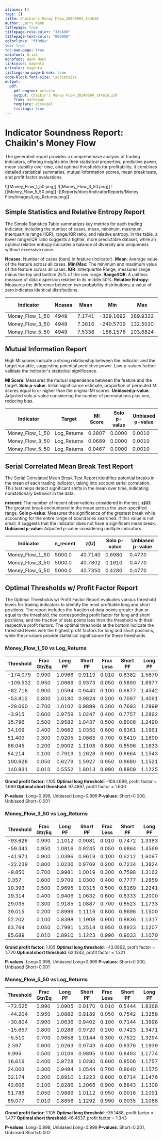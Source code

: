 ```yaml
---
aliases: []
tags: []
title: Chaikin's Money Flow_20240904_144618
author: Larry Kann
titlepage: true
titlepage-rule-color: "336600"
titlepage-text-color: "000000"
colorlinks: "ff0d8a"
toc: true
toc-own-page: true
mainfont: Arial
monofont: Dank Mono
linkcolor: magenta
urlcolor: magenta
listings-no-page-break: true
code-block-font-size: \scriptsize
output:
  pdf:
    pdf-engine: xelatex
    output: Chaikin's Money Flow_20240904_144618.pdf
    from: markdown
    template: eisvogel
    listings: true
---
```


# Indicator Soundness Report: Chaikin's Money Flow

The generated report provides a comprehensive analysis of trading indicators, offering insights into their statistical properties, predictive power, mean stability over time, and optimal thresholds for profitability. It combines detailed statistical summaries, mutual information scores, mean break tests, and profit factor evaluations.

![[Money_Flow_1_50.png]]
![[Money_Flow_3_50.png]]
![[Money_Flow_5_50.png]]
![[Reports/docs/IndicatorReports/Money Flow/images/Log_Returns.png]]
## Simple Statistics and Relative Entropy Report

The Simple Statistics Table summarizes key metrics for each trading indicator, including the number of cases, mean, minimum, maximum, interquartile range (IQR), range/IQR ratio, and relative entropy. In the table, a lower range/IQR ratio suggests a tighter, more predictable dataset, while an optimal relative entropy indicates a balance of diversity and uniqueness without excessive noise.

**Ncases**: Number of cases (bars) in feature (indicator).
**Mean**: Average value of the feature across all cases.
**Min/Max**: The minimum and maximum value of the feature across all cases.
**IQR**: Interquartile Range, measures range minus the top and bottom 25% of the raw range.
**Range/IQR**: A unitless measure of data dispersion relative to its middle 50%.
**Relative Entropy**: Measures the difference between two probability distributions; a value of zero indicates identical distributions.

| Indicator           | Ncases | Mean           | Min            | Max            | IQR            | rnq/IQR        | Relative Entropy    |
|---------------------|--------|----------------|----------------|----------------|----------------|----------------|---------------------|
| Money_Flow_1_50     | 4949   | 7.1741         | -329.1692      | 289.9322       | 98.4312        | 6.2897         | 0.6556              |
| Money_Flow_3_50     | 4949   | 7.3816         | -240.5709      | 132.5020       | 49.1870        | 7.5848         | 0.6343              |
| Money_Flow_5_50     | 4949   | 7.5338         | -186.1576      | 103.6824       | 37.9836        | 7.6307         | 0.6319              |
## Mutual Information Report

High MI scores indicate a strong relationship between the indicator and the target variable, suggesting potential predictive power. Low p-values further validate the indicator's statistical significance.

**MI Score**: Measures the mutual dependence between the feature and the target.
**Solo p-value**: Initial significance estimate, proportion of permuted MI scores equal to or higher than the original MI scores.
**Unbiased p-value**: Adjusted solo p-value considering the number of permutations plus one, reducing bias.

| Indicator           | Target              | MI Score            | Solo p-value        | Unbiased p-value    |
|---------------------|---------------------|---------------------|---------------------|---------------------|
| Money_Flow_1_50    | Log_Returns        | 0.2807              | 0.0000              | 0.0010              |
| Money_Flow_3_50    | Log_Returns        | 0.0689              | 0.0000              | 0.0010              |
| Money_Flow_5_50    | Log_Returns        | 0.0467              | 0.0000              | 0.0010              |

## Serial Correlated Mean Break Test Report

The Serial Correlated Mean Break Test Report identifies potential breaks in the mean of each trading indicator, taking into account serial correlation. This test helps detect significant shifts in the mean over time, indicating nonstationary behavior in the data.

**nrecent**: The number of recent observations considered in the test.
**z(U)**: The greatest break encountered in the mean across the user-specified range.
**Solo p-value**: Measures the significance of the greatest break while accounting for the entire range of boundaries searched. If this value is not small, it suggests that the indicator does not have a significant mean break.
**Unbiased p-value**: Adjusted p-value considering multiple indicators.

| Indicator           | n_recent | z(U)     | Solo p-value | Unbiased p-value |
|---------------------|----------|----------|--------------|-----------------|
| Money_Flow_1_50     | 5000.0   | 40.7140  | 0.6980       | 0.4770          |
| Money_Flow_3_50     | 5000.0   | 40.7802  | 0.1610       | 0.4770          |
| Money_Flow_5_50     | 5000.0   | 40.7350  | 0.4280       | 0.4770          |

## Optimal Thresholds w/ Profit Factor Report

The Optimal Thresholds w/ Profit Factor Report evaluates various threshold levels for trading indicators to identify the most profitable long and short positions. The report includes the fraction of data points greater than or equal to the threshold, the corresponding profit factor for long and short positions, and the fraction of data points less than the threshold with their respective profit factors. The optimal thresholds at the bottom indicate the threshold levels with the highest profit factors for long and short positions, while the p-values provide statistical significance for these thresholds.

### Money_Flow_1_50 vs Log_Returns

| Threshold | Frac Gtr/Eq | Long PF    | Short PF   | Frac Less | Short PF   | Long PF    |
|-----------|-------------|------------|------------|-----------|------------|------------|
| -174.079 |      0.990 |       1.0966 |       0.9119 |         0.010 |       0.6382 |       1.5670 |
| -109.532 |      0.950 |       1.0669 |       0.9373 |         0.050 |       0.5890 |       1.6977 |
|  -82.718 |      0.900 |       1.0594 |       0.9440 |         0.100 |       0.6877 |       1.4542 |
|  -53.812 |      0.800 |       1.0180 |       0.9824 |         0.200 |       0.7097 |       1.4091 |
|  -28.060 |      0.700 |       1.0102 |       0.9899 |         0.300 |       0.7693 |       1.2999 |
|   -3.915 |      0.600 |       0.9759 |       1.0247 |         0.400 |       0.7757 |       1.2892 |
|   15.796 |      0.500 |       0.9582 |       1.0437 |         0.500 |       0.8006 |       1.2490 |
|   34.109 |      0.400 |       0.9662 |       1.0350 |         0.600 |       0.8361 |       1.1961 |
|   51.409 |      0.300 |       0.9205 |       1.0863 |         0.700 |       0.8410 |       1.1890 |
|   66.045 |      0.200 |       0.9002 |       1.1108 |         0.800 |       0.8596 |       1.1633 |
|   84.214 |      0.100 |       0.7919 |       1.2628 |         0.900 |       0.8664 |       1.1543 |
|  100.628 |      0.050 |       0.6279 |       1.5927 |         0.950 |       0.8680 |       1.1521 |
|  140.931 |      0.010 |       0.5552 |       1.8013 |         0.990 |       0.8909 |       1.1225 |

**Grand profit factor**: 1.105
**Optimal long threshold**: -109.4689, profit factor = 1.699
**Optimal short threshold**: 97.4897, profit factor = 1.600

**P-values**: Long=0.999, Unbiased Long=0.999
**P-values**: Short=0.000, Unbiased Short=0.001

### Money_Flow_3_50 vs Log_Returns

| Threshold | Frac Gtr/Eq | Long PF    | Short PF   | Frac Less | Short PF   | Long PF    |
|-----------|-------------|------------|------------|-----------|------------|------------|
|  -93.626 |      0.990 |       1.1012 |       0.9081 |         0.010 |       0.7472 |       1.3383 |
|  -59.343 |      0.950 |       1.0816 |       0.9245 |         0.050 |       0.6864 |       1.4569 |
|  -41.971 |      0.900 |       1.0396 |       0.9619 |         0.100 |       0.6212 |       1.6097 |
|  -22.239 |      0.800 |       1.0236 |       0.9769 |         0.200 |       0.7234 |       1.3824 |
|   -9.850 |      0.700 |       0.9981 |       1.0019 |         0.300 |       0.7598 |       1.3162 |
|    0.357 |      0.600 |       0.9709 |       1.0300 |         0.400 |       0.7777 |       1.2859 |
|   10.393 |      0.500 |       0.9695 |       1.0315 |         0.500 |       0.8169 |       1.2241 |
|   19.314 |      0.400 |       0.9406 |       1.0632 |         0.600 |       0.8333 |       1.2000 |
|   29.035 |      0.300 |       0.9185 |       1.0887 |         0.700 |       0.8523 |       1.1733 |
|   39.015 |      0.200 |       0.8996 |       1.1116 |         0.800 |       0.8696 |       1.1500 |
|   52.202 |      0.100 |       0.8398 |       1.1908 |         0.900 |       0.8836 |       1.1317 |
|   63.764 |      0.050 |       0.7991 |       1.2514 |         0.950 |       0.8923 |       1.1207 |
|   85.689 |      0.010 |       0.8910 |       1.1223 |         0.990 |       0.9033 |       1.1070 |

**Grand profit factor**: 1.105
**Optimal long threshold**: -43.0962, profit factor = 1.720
**Optimal short threshold**: 62.1343, profit factor = 1.321

**P-values**: Long=0.999, Unbiased Long=0.999
**P-values**: Short=0.000, Unbiased Short=0.001

### Money_Flow_5_50 vs Log_Returns

| Threshold | Frac Gtr/Eq | Long PF    | Short PF   | Frac Less | Short PF   | Long PF    |
|-----------|-------------|------------|------------|-----------|------------|------------|
|  -72.525 |      0.990 |       1.0905 |       0.9170 |         0.010 |       0.5444 |       1.8368 |
|  -44.204 |      0.950 |       1.0882 |       0.9189 |         0.050 |       0.7542 |       1.3258 |
|  -30.804 |      0.900 |       1.0636 |       0.9402 |         0.100 |       0.7144 |       1.3998 |
|  -15.657 |      0.800 |       1.0288 |       0.9720 |         0.200 |       0.7423 |       1.3471 |
|   -5.510 |      0.700 |       0.9858 |       1.0144 |         0.300 |       0.7522 |       1.3294 |
|    2.597 |      0.600 |       1.0263 |       0.9743 |         0.400 |       0.8376 |       1.1939 |
|    9.995 |      0.500 |       1.0106 |       0.9895 |         0.500 |       0.8493 |       1.1774 |
|   16.616 |      0.400 |       0.9728 |       1.0280 |         0.600 |       0.8506 |       1.1757 |
|   24.003 |      0.300 |       0.9484 |       1.0544 |         0.700 |       0.8640 |       1.1575 |
|   32.174 |      0.200 |       0.8910 |       1.1223 |         0.800 |       0.8714 |       1.1476 |
|   42.606 |      0.100 |       0.8286 |       1.2068 |         0.900 |       0.8843 |       1.1308 |
|   51.786 |      0.050 |       0.9889 |       1.0112 |         0.950 |       0.9016 |       1.1091 |
|   69.077 |      0.010 |       0.8856 |       1.1292 |         0.990 |       0.9035 |       1.1068 |

**Grand profit factor**: 1.105
**Optimal long threshold**: -35.1488, profit factor = 1.477
**Optimal short threshold**: 46.4637, profit factor = 1.343

**P-values**: Long=0.999, Unbiased Long=0.999
**P-values**: Short=0.001, Unbiased Short=0.002
